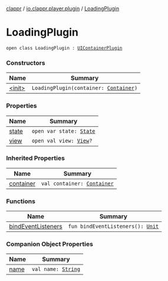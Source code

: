 [clappr](../../index.md) / [io.clappr.player.plugin](../index.md) / [LoadingPlugin](.)

# LoadingPlugin

`open class LoadingPlugin : `[`UIContainerPlugin`](../../io.clappr.player.plugin.container/-u-i-container-plugin/index.md)

### Constructors

| Name | Summary |
|---|---|
| [&lt;init&gt;](-init-.md) | `LoadingPlugin(container: `[`Container`](../../io.clappr.player.components/-container/index.md)`)` |

### Properties

| Name | Summary |
|---|---|
| [state](state.md) | `open var state: `[`State`](../-plugin/-state/index.md) |
| [view](view.md) | `open val view: `[`View`](https://developer.android.com/reference/android/view/View.html)`?` |

### Inherited Properties

| Name | Summary |
|---|---|
| [container](../../io.clappr.player.plugin.container/-u-i-container-plugin/container.md) | `val container: `[`Container`](../../io.clappr.player.components/-container/index.md) |

### Functions

| Name | Summary |
|---|---|
| [bindEventListeners](bind-event-listeners.md) | `fun bindEventListeners(): `[`Unit`](https://kotlinlang.org/api/latest/jvm/stdlib/kotlin/-unit/index.html) |

### Companion Object Properties

| Name | Summary |
|---|---|
| [name](name.md) | `val name: `[`String`](https://kotlinlang.org/api/latest/jvm/stdlib/kotlin/-string/index.html) |
